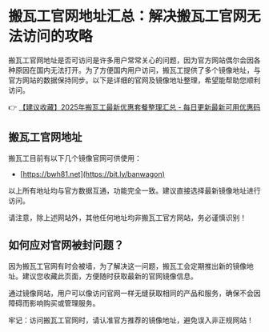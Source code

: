# 搬瓦工官网地址汇总：解决搬瓦工官网无法访问的攻略

搬瓦工官网地址是否可访问是许多用户常常关心的问题，因为官方网站偶尔会因各种原因在国内无法打开。为了方便国内用户访问，搬瓦工提供了多个镜像地址，与官方网站的数据保持同步。以下是详细的官网及镜像地址整理，希望能帮助您顺利访问。

👉 [【建议收藏】2025年搬瓦工最新优惠套餐整理汇总 - 每日更新最新可用优惠码](https://bit.ly/banwagon)

## 搬瓦工官网地址

搬瓦工目前有以下几个镜像官网可供使用：

- [https://bwh81.net](https://bit.ly/banwagon)

以上所有地址均与官方数据互通，功能完全一致。建议直接选择最新镜像地址进行访问。

请注意，除上述网站外，其他任何地址均非搬瓦工官方网站，务必谨慎识别！

## 如何应对官网被封问题？

因为搬瓦工官网有时会被墙，为了解决这一问题，搬瓦工会定期推出新的镜像地址。建议您收藏此页面，方便随时获取最新的官网镜像信息。

通过镜像网站，用户可以像访问官网一样无缝获取相同的产品和服务，确保不会因障碍而影响购买或管理服务。

牢记：访问搬瓦工官网时，请认准官方推荐的镜像地址，避免误入非正规网站！